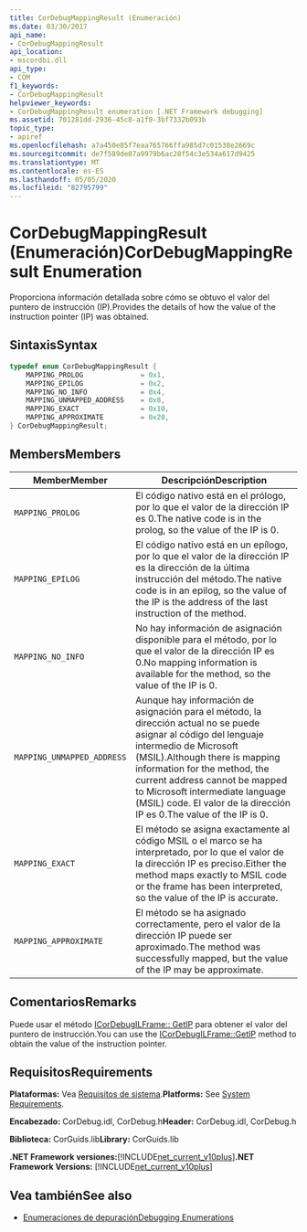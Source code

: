 ```yaml
---
title: CorDebugMappingResult (Enumeración)
ms.date: 03/30/2017
api_name:
- CorDebugMappingResult
api_location:
- mscordbi.dll
api_type:
- COM
f1_keywords:
- CorDebugMappingResult
helpviewer_keywords:
- CorDebugMappingResult enumeration [.NET Framework debugging]
ms.assetid: 701281dd-2936-45c8-a1f0-3bf7332b093b
topic_type:
- apiref
ms.openlocfilehash: a7a450e85f7eaa765766ffa985d7c01538e2669c
ms.sourcegitcommit: de7f589de07a9979b6ac28f54c3e534a617d9425
ms.translationtype: MT
ms.contentlocale: es-ES
ms.lasthandoff: 05/05/2020
ms.locfileid: "82795799"
---
```

# <a name="cordebugmappingresult-enumeration"></a><span data-ttu-id="fc5ea-102">CorDebugMappingResult (Enumeración)</span><span class="sxs-lookup"><span data-stu-id="fc5ea-102">CorDebugMappingResult Enumeration</span></span>
<span data-ttu-id="fc5ea-103">Proporciona información detallada sobre cómo se obtuvo el valor del puntero de instrucción (IP).</span><span class="sxs-lookup"><span data-stu-id="fc5ea-103">Provides the details of how the value of the instruction pointer (IP) was obtained.</span></span>  
  
## <a name="syntax"></a><span data-ttu-id="fc5ea-104">Sintaxis</span><span class="sxs-lookup"><span data-stu-id="fc5ea-104">Syntax</span></span>  
  
```cpp  
typedef enum CorDebugMappingResult {  
    MAPPING_PROLOG              = 0x1,  
    MAPPING_EPILOG              = 0x2,  
    MAPPING_NO_INFO             = 0x4,  
    MAPPING_UNMAPPED_ADDRESS    = 0x8,  
    MAPPING_EXACT               = 0x10,  
    MAPPING_APPROXIMATE         = 0x20,  
} CorDebugMappingResult;  
```  
  
## <a name="members"></a><span data-ttu-id="fc5ea-105">Members</span><span class="sxs-lookup"><span data-stu-id="fc5ea-105">Members</span></span>  
  
|<span data-ttu-id="fc5ea-106">Member</span><span class="sxs-lookup"><span data-stu-id="fc5ea-106">Member</span></span>|<span data-ttu-id="fc5ea-107">Descripción</span><span class="sxs-lookup"><span data-stu-id="fc5ea-107">Description</span></span>|  
|------------|-----------------|  
|`MAPPING_PROLOG`|<span data-ttu-id="fc5ea-108">El código nativo está en el prólogo, por lo que el valor de la dirección IP es 0.</span><span class="sxs-lookup"><span data-stu-id="fc5ea-108">The native code is in the prolog, so the value of the IP is 0.</span></span>|  
|`MAPPING_EPILOG`|<span data-ttu-id="fc5ea-109">El código nativo está en un epílogo, por lo que el valor de la dirección IP es la dirección de la última instrucción del método.</span><span class="sxs-lookup"><span data-stu-id="fc5ea-109">The native code is in an epilog, so the value of the IP is the address of the last instruction of the method.</span></span>|  
|`MAPPING_NO_INFO`|<span data-ttu-id="fc5ea-110">No hay información de asignación disponible para el método, por lo que el valor de la dirección IP es 0.</span><span class="sxs-lookup"><span data-stu-id="fc5ea-110">No mapping information is available for the method, so the value of the IP is 0.</span></span>|  
|`MAPPING_UNMAPPED_ADDRESS`|<span data-ttu-id="fc5ea-111">Aunque hay información de asignación para el método, la dirección actual no se puede asignar al código del lenguaje intermedio de Microsoft (MSIL).</span><span class="sxs-lookup"><span data-stu-id="fc5ea-111">Although there is mapping information for the method, the current address cannot be mapped to Microsoft intermediate language (MSIL) code.</span></span> <span data-ttu-id="fc5ea-112">El valor de la dirección IP es 0.</span><span class="sxs-lookup"><span data-stu-id="fc5ea-112">The value of the IP is 0.</span></span>|  
|`MAPPING_EXACT`|<span data-ttu-id="fc5ea-113">El método se asigna exactamente al código MSIL o el marco se ha interpretado, por lo que el valor de la dirección IP es preciso.</span><span class="sxs-lookup"><span data-stu-id="fc5ea-113">Either the method maps exactly to MSIL code or the frame has been interpreted, so the value of the IP is accurate.</span></span>|  
|`MAPPING_APPROXIMATE`|<span data-ttu-id="fc5ea-114">El método se ha asignado correctamente, pero el valor de la dirección IP puede ser aproximado.</span><span class="sxs-lookup"><span data-stu-id="fc5ea-114">The method was successfully mapped, but the value of the IP may be approximate.</span></span>|  
  
## <a name="remarks"></a><span data-ttu-id="fc5ea-115">Comentarios</span><span class="sxs-lookup"><span data-stu-id="fc5ea-115">Remarks</span></span>  
 <span data-ttu-id="fc5ea-116">Puede usar el método [ICorDebugILFrame:: GetIP](icordebugilframe-getip-method.md) para obtener el valor del puntero de instrucción.</span><span class="sxs-lookup"><span data-stu-id="fc5ea-116">You can use the [ICorDebugILFrame::GetIP](icordebugilframe-getip-method.md) method to obtain the value of the instruction pointer.</span></span>  
  
## <a name="requirements"></a><span data-ttu-id="fc5ea-117">Requisitos</span><span class="sxs-lookup"><span data-stu-id="fc5ea-117">Requirements</span></span>  
 <span data-ttu-id="fc5ea-118">**Plataformas:** Vea [Requisitos de sistema](../../get-started/system-requirements.md).</span><span class="sxs-lookup"><span data-stu-id="fc5ea-118">**Platforms:** See [System Requirements](../../get-started/system-requirements.md).</span></span>  
  
 <span data-ttu-id="fc5ea-119">**Encabezado:** CorDebug.idl, CorDebug.h</span><span class="sxs-lookup"><span data-stu-id="fc5ea-119">**Header:** CorDebug.idl, CorDebug.h</span></span>  
  
 <span data-ttu-id="fc5ea-120">**Biblioteca:** CorGuids.lib</span><span class="sxs-lookup"><span data-stu-id="fc5ea-120">**Library:** CorGuids.lib</span></span>  
  
 <span data-ttu-id="fc5ea-121">**.NET Framework versiones:**[!INCLUDE[net_current_v10plus](../../../../includes/net-current-v10plus-md.md)]</span><span class="sxs-lookup"><span data-stu-id="fc5ea-121">**.NET Framework Versions:** [!INCLUDE[net_current_v10plus](../../../../includes/net-current-v10plus-md.md)]</span></span>  
  
## <a name="see-also"></a><span data-ttu-id="fc5ea-122">Vea también</span><span class="sxs-lookup"><span data-stu-id="fc5ea-122">See also</span></span>

- [<span data-ttu-id="fc5ea-123">Enumeraciones de depuración</span><span class="sxs-lookup"><span data-stu-id="fc5ea-123">Debugging Enumerations</span></span>](debugging-enumerations.md)
